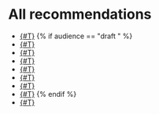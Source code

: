 # All recommendations

* [{#T}](checklist.md)
{% if audience == "draft " %}
* [{#T}](network.md)
* [{#T}](access.md)
* [{#T}](encryption.md)
* [{#T}](secure-config.md)
* [{#T}](vulnerability-management.md)
* [{#T}](audit-logs.md)
* [{#T}](physical-security.md)
{% endif %}
* [{#T}](kubernetes.md)